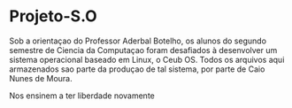 # Projeto-S.O

Sob a orientaçao do Professor Aderbal Botelho, os alunos do segundo semestre de Ciencia da Computaçao foram desafiados à desenvolver um sistema operacional baseado em Linux, o Ceub OS. Todos os arquivos aqui armazenados sao parte da produçao de tal sistema, por parte de Caio Nunes de Moura.

Nos ensinem a ter liberdade novamente
